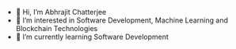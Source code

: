 - 👋 Hi, I’m Abhrajit Chatterjee
- 👀 I’m interested in Software Development, Machine Learning and Blockchain Technologies
- 🌱 I’m currently learning Software Development

<!---
Abhrajit-2005/Abhrajit-2005 is a ✨ special ✨ repository because its `README.md` (this file) appears on your GitHub profile.
You can click the Preview link to take a look at your changes.
--->
